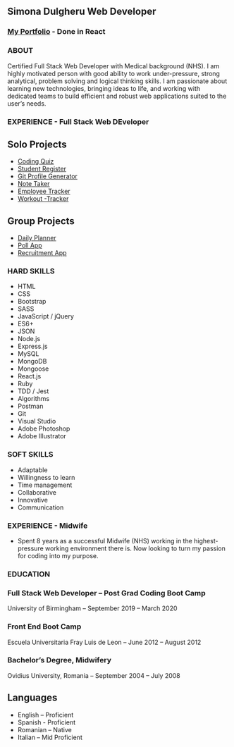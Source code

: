 ## Simona Dulgheru Web Developer

### [My Portfolio](https://portfoliosd.herokuapp.com/) - Done in React

### ABOUT

Certified Full Stack Web Developer with Medical background (NHS). I am highly motivated person with good ability to work under-pressure, strong analytical, problem solving and logical thinking skills.
I am passionate about learning new technologies, bringing ideas to life, and working with dedicated teams to build efficient and robust web applications suited to the user’s needs.

### EXPERIENCE - Full Stack Web DEveloper

## Solo Projects

-   [Coding Quiz ](https://github.com/SimonaDulgheru/Coding-Quiz-App)
-   [Student Register](https://github.com/SimonaDulgheru/Student-Register)
-   [Git Profile Generator](https://github.com/SimonaDulgheru/Pdf-Node-Portfolio)
-   [Note Taker ](https://github.com/SimonaDulgheru/Note-Taker)
-   [Employee Tracker ](https://github.com/SimonaDulgheru/Employee-Management-System)
-   [Workout -Tracker ](https://github.com/SimonaDulgheru/Workout-Tracker)

## Group Projects

-   [Daily Planner ](https://github.com/SimonaDulgheru/Daily-Planner)
-   [Poll App ](https://github.com/SimonaDulgheru/Poll-Project)
-   [Recruitment App ](https://github.com/SimonaDulgheru/Recruitment-App)

### HARD SKILLS

-   HTML
-   CSS
-   Bootstrap
-   SASS
-   JavaScript / jQuery
-   ES6+
-   JSON
-   Node.js
-   Express.js
-   MySQL
-   MongoDB
-   Mongoose
-   React.js
-   Ruby
-   TDD / Jest
-   Algorithms
-   Postman
-   Git
-   Visual Studio
-   Adobe Photoshop
-   Adobe Illustrator

### SOFT SKILLS

-   Adaptable
-   Willingness to learn
-   Time management
-   Collaborative
-   Innovative
-   Communication

### EXPERIENCE - Midwife

-   Spent 8 years as a successful Midwife (NHS) working in the highest-pressure working environment there is. Now looking to turn my passion for coding into my purpose.

### EDUCATION

### Full Stack Web Developer – Post Grad Coding Boot Camp

University of Birmingham – September 2019 – March 2020

### Front End Boot Camp

Escuela Universitaria Fray Luis de Leon – June 2012 – August 2012

### Bachelor’s Degree, Midwifery

Ovidius University, Romania – September 2004 – July 2008

## Languages

-   English – Proficient
-   Spanish - Proficient
-   Romanian – Native
-   Italian – Mid Proficient
